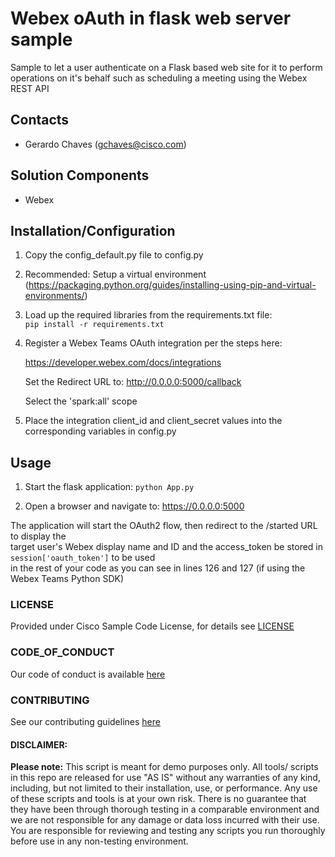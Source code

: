 # Webex oAuth in flask web server sample
Sample to let a user authenticate on a Flask based web site for it to perform operations on it's behalf such as scheduling a meeting using the Webex REST API 


## Contacts
* Gerardo Chaves (gchaves@cisco.com)

## Solution Components
* Webex

## Installation/Configuration


   1. Copy the config_default.py file to config.py  

   2. Recommended: Setup a virtual environment (https://packaging.python.org/guides/installing-using-pip-and-virtual-environments/)

   3. Load up the required libraries from the requirements.txt file:  
    ```pip install -r requirements.txt```

   4. Register a Webex Teams OAuth integration per the steps here: 

        https://developer.webex.com/docs/integrations
  
        Set the Redirect URL to: http://0.0.0.0:5000/callback

        Select the 'spark:all' scope

   5. Place the integration client_id and client_secret values into the corresponding variables in config.py

 

## Usage


   1. Start the flask application:
    ```python App.py```

   2. Open a browser and navigate to:  https://0.0.0.0:5000

  The application will start the OAuth2 flow, then redirect to the /started URL to display the  
  target user's Webex display name and ID and the access_token be stored in ```session['oauth_token']``` to be used  
  in the rest of your code as you can see in lines 126 and 127 (if using the Webex Teams Python SDK)


### LICENSE

Provided under Cisco Sample Code License, for details see [LICENSE](LICENSE.md)

### CODE_OF_CONDUCT

Our code of conduct is available [here](CODE_OF_CONDUCT.md)

### CONTRIBUTING

See our contributing guidelines [here](CONTRIBUTING.md)

#### DISCLAIMER:
<b>Please note:</b> This script is meant for demo purposes only. All tools/ scripts in this repo are released for use "AS IS" without any warranties of any kind, including, but not limited to their installation, use, or performance. Any use of these scripts and tools is at your own risk. There is no guarantee that they have been through thorough testing in a comparable environment and we are not responsible for any damage or data loss incurred with their use.
You are responsible for reviewing and testing any scripts you run thoroughly before use in any non-testing environment.

